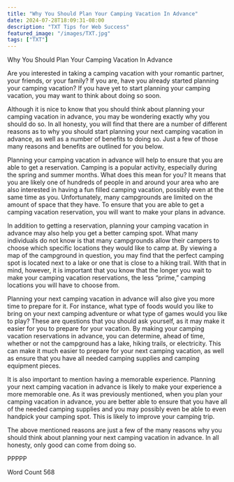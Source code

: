 ```yaml
---
title: "Why You Should Plan Your Camping Vacation In Advance"
date: 2024-07-28T18:09:31-08:00
description: "TXT Tips for Web Success"
featured_image: "/images/TXT.jpg"
tags: ["TXT"]
---
```


Why You Should Plan Your Camping Vacation In Advance

Are you interested in taking a camping vacation with your romantic partner, your friends, or your family?  If you are, have you already started planning your camping vacation?  If you have yet to start planning your camping vacation, you may want to think about doing so soon.

Although it is nice to know that you should think about planning your camping vacation in advance, you may be wondering exactly why you should do so.  In all honesty, you will find that there are a number of different reasons as to why you should start planning your next camping vacation in advance, as well as a number of benefits to doing so.  Just a few of those many reasons and benefits are outlined for you below.

Planning your camping vacation in advance will help to ensure that you are able to get a reservation. Camping is a popular activity, especially during the spring and summer months.  What does this mean for you?  It means that you are likely one of hundreds of people in and around your area who are also interested in having a fun filled camping vacation, possibly even at the same time as you.  Unfortunately, many campgrounds are limited on the amount of space that they have. To ensure that you are able to get a camping vacation reservation, you will want to make your plans in advance.

In addition to getting a reservation, planning your camping vacation in advance may also help you get a better camping spot.  What many individuals do not know is that many campgrounds allow their campers to choose which specific locations they would like to camp at.  By viewing a map of the campground in question, you may find that the perfect camping spot is located next to a lake or one that is close to a hiking trail.  With that in mind, however, it is important that you know that the longer you wait to make your camping vacation reservations, the less “prime,” camping locations you will have to choose from.

Planning your next camping vacation in advance will also give you more time to prepare for it.  For instance, what type of foods would you like to bring on your next camping adventure or what type of games would you like to play?  These are questions that you should ask yourself, as it may make it easier for you to prepare for your vacation.  By making your camping vacation reservations in advance, you can determine, ahead of time, whether or not the campground has a lake, hiking trails, or electricity.  This can make it much easier to prepare for your next camping vacation, as well as ensure that you have all needed camping supplies and camping equipment pieces.

It is also important to mention having a memorable experience.  Planning your next camping vacation in advance is likely to make your experience a more memorable one.  As it was previously mentioned, when you plan your camping vacation in advance, you are better able to ensure that you have all of the needed camping supplies and you may possibly even be able to even handpick your camping spot.  This is likely to improve your camping trip.

The above mentioned reasons are just a few of the many reasons why you should think about planning your next camping vacation in advance.  In all honesty, only good can come from doing so. 

PPPPP

Word Count 568

